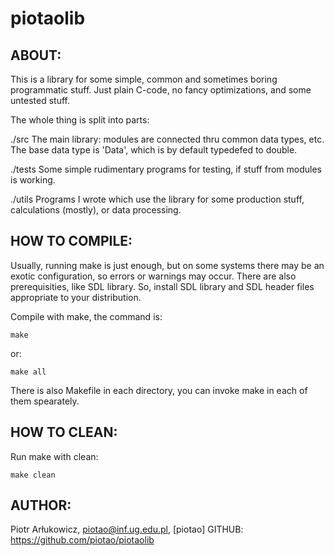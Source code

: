 # piotaolib



ABOUT:
------------------------------------------------------
This is a library for some simple, common and sometimes boring programmatic stuff. Just plain C-code, no fancy optimizations,
and some untested stuff.

The whole thing is split into parts:

./src
The main library: modules are connected thru common data types, etc. The base data type is 'Data', which is by default typedefed to double.

./tests
Some simple rudimentary programs for testing, if stuff from modules is working.

./utils
Programs I wrote which use the library for some production stuff, calculations (mostly), or data processing.



HOW TO COMPILE:
------------------------------------------------------
Usually, running make is just enough, but on some systems there may be an exotic configuration, so errors or warnings may occur.
There are also prerequisities, like SDL library.
So, install SDL library and SDL header files appropriate to your distribution.

Compile with make, the command is:

	make

or:

	make all

There is also Makefile in each directory, you can invoke make in each of them spearately.



HOW TO CLEAN:
------------------------------------------------------
Run make with clean:

	make clean



AUTHOR:
-------------------------------------------------------
Piotr Arłukowicz, <piotao@inf.ug.edu.pl>, [piotao]
GITHUB: https://github.com/piotao/piotaolib


